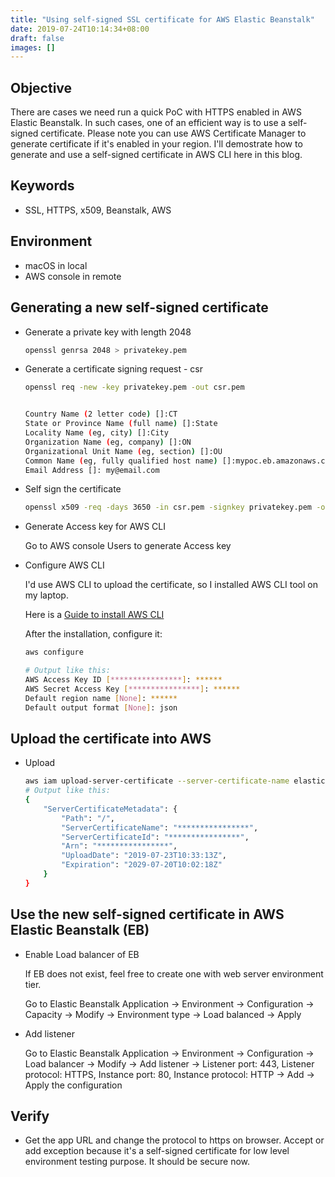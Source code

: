 ```yaml
---
title: "Using self-signed SSL certificate for AWS Elastic Beanstalk"
date: 2019-07-24T10:14:34+08:00
draft: false
images: []
---
```


## Objective

There are cases we need run a quick PoC with HTTPS enabled in AWS Elastic Beanstalk. In such cases, one of an efficient way is to use a self-signed certificate. Please note you can use AWS Certificate Manager to generate certificate if it's enabled in your region. I'll demostrate how to generate and use a self-signed certificate in AWS CLI here in this blog.

## Keywords

- SSL, HTTPS, x509, Beanstalk, AWS

## Environment

- macOS in local
- AWS console in remote

## Generating a new self-signed certificate

- Generate a private key with length 2048

  ``` Bash
  openssl genrsa 2048 > privatekey.pem
  ```

- Generate a certificate signing request - csr

  ``` Bash
  openssl req -new -key privatekey.pem -out csr.pem


  Country Name (2 letter code) []:CT
  State or Province Name (full name) []:State
  Locality Name (eg, city) []:City
  Organization Name (eg, company) []:ON
  Organizational Unit Name (eg, section) []:OU
  Common Name (eg, fully qualified host name) []:mypoc.eb.amazonaws.com
  Email Address []: my@email.com
  ```

- Self sign the certificate

  ``` Bash
  openssl x509 -req -days 3650 -in csr.pem -signkey privatekey.pem -out server.crt
  ```

- Generate Access key for AWS CLI

  Go to AWS console Users to generate Access key

- Configure AWS CLI

  I'd use AWS CLI to upload the certificate, so I installed AWS CLI tool on my laptop.

  Here is a [Guide to install AWS CLI](https://docs.aws.amazon.com/cli/latest/userguide/install-macos.html)

  After the installation, configure it:

  ``` Bash
  aws configure

  # Output like this:
  AWS Access Key ID [****************]: ******
  AWS Secret Access Key [****************]: ******
  Default region name [None]: ******
  Default output format [None]: json
  ```

## Upload the certificate into AWS

- Upload

  ``` Bash
  aws iam upload-server-certificate --server-certificate-name elastic-beanstalk-x509 --certificate-body file://server.crt --private-key file://privatekey.pem
  # Output like this:
  {
      "ServerCertificateMetadata": {
          "Path": "/",
          "ServerCertificateName": "****************",
          "ServerCertificateId": "****************",
          "Arn": "****************",
          "UploadDate": "2019-07-23T10:33:13Z",
          "Expiration": "2029-07-20T10:02:18Z"
      }
  }
  ```

## Use the new self-signed certificate in AWS Elastic Beanstalk (EB)

- Enable Load balancer of EB

  If EB does not exist, feel free to create one with web server environment tier.

  Go to Elastic Beanstalk Application -> Environment -> Configuration -> Capacity -> Modify -> Environment type -> Load balanced -> Apply

- Add listener

  Go to Elastic Beanstalk Application -> Environment -> Configuration -> Load balancer -> Modify -> Add listener -> Listener port: 443, Listener protocol: HTTPS, Instance port: 80, Instance protocol: HTTP -> Add -> Apply the configuration

## Verify

- Get the app URL and change the protocol to https on browser. Accept or add exception because it's a self-signed certificate for low level environment testing purpose. It should be secure now.








  





